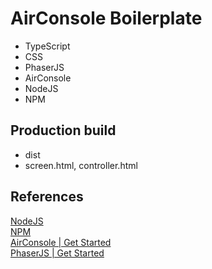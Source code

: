 # AirConsole Boilerplate

- TypeScript
- CSS
- PhaserJS
- AirConsole
- NodeJS
- NPM

## Production build

- dist
- screen.html, controller.html

## References

[NodeJS](https://nodejs.org/en/)  
[NPM](https://www.npmjs.com/)  
[AirConsole | Get Started](https://developers.airconsole.com/#!/getting_started)  
[PhaserJS | Get Started](https://phaser.io/tutorials/getting-started-phaser3)
